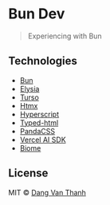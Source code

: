 # Bun Dev

> Experiencing with Bun

## Technologies

- [Bun](https://bun.sh/)
- [Elysia](https://elysiajs.com/)
- [Turso](https://turso.tech/)
- [Htmx](https://htmx.org/)
- [Hyperscript](https://hyperscript.org/)
- [Typed-html](https://github.com/nicojs/typed-html)
- [PandaCSS](https://panda-css.com/)
- [Vercel AI SDK](https://sdk.vercel.ai/docs)
- [Biome](https://biomejs.dev)

## License

MIT © [Dang Van Thanh](https://dangthanh.org)
